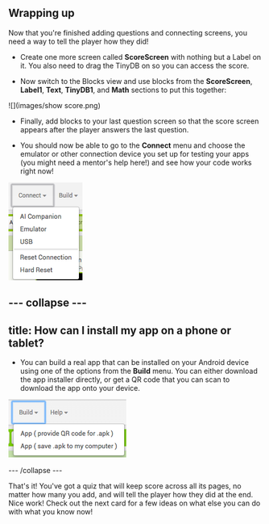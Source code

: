 ## Wrapping up

Now that you're finished adding questions and connecting screens, you need a way to tell the player how they did!

+ Create one more screen called **ScoreScreen** with nothing but a Label on it. You also need to drag the TinyDB on so you can access the score.

+ Now switch to the Blocks view and use blocks from the **ScoreScreen**, **Label1**, **Text**, **TinyDB1**, and **Math** sections to put this together:

![](images/show score.png)

 + Finally, add blocks to your last question screen so that the score screen appears after the player answers the last question.

+ You should now be able to go to the **Connect** menu and choose the emulator or other connection device you set up for testing your apps (you might need a mentor's help here!) and see how your code works right now!

![](images/connect.png)

--- collapse ---
---
title: How can I install my app on a phone or tablet?
---

+ You can build a real app that can be installed on your Android device using one of the options from the **Build** menu. You can either download the app installer directly, or get a QR code that you can scan to download the app onto your device.

![](images/build.png)

--- /collapse ---

That's it! You've got a quiz that will keep score across all its pages, no matter how many you add, and will tell the player how they did at the end. Nice work! Check out the next card for a few ideas on what else you can do with what you know now!

